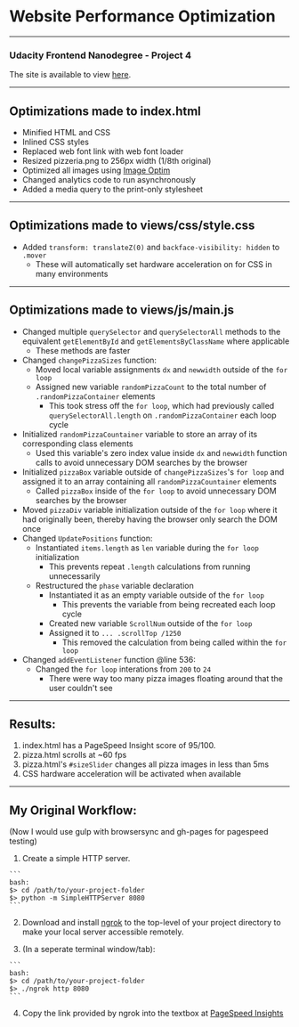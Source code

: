 # Website Performance Optimization

___
### Udacity Frontend Nanodegree - Project 4

The site is available to view [here](https://simplyphy.github.io/P4_WebOptimization/).

___
## Optimizations made to index.html

- Minified HTML and CSS
- Inlined CSS styles
- Replaced web font link with web font loader
- Resized pizzeria.png to 256px width (1/8th original)
- Optimized all images using [Image Optim](https://imageoptim.com/mac)
- Changed analytics code to run asynchronously
- Added a media query to the print-only stylesheet

___
## Optimizations made to views/css/style.css

- Added `transform: translateZ(0)` and `backface-visibility: hidden` to `.mover`
  - These will automatically set hardware acceleration on for CSS in many environments

___
## Optimizations made to views/js/main.js

- Changed multiple `querySelector` and `querySelectorAll` methods to the equivalent `getElementById` and `getElementsByClassName` where applicable
  - These methods are faster
- Changed `changePizzaSizes` function:
  - Moved local variable assignments `dx` and `newwidth` outside of the `for loop`
  - Assigned new variable `randomPizzaCount` to the total number of `.randomPizzaContainer` elements
    -  This took stress off the `for loop`, which had previously called `querySelectorAll.length` on `.randomPizzaContainer` each loop cycle
- Initialized `randomPizzaCountainer` variable to store an array of its corresponding class elements
  - Used this variable's zero index value inside `dx` and `newwidth` function calls to avoid unnecessary DOM searches by the browser
- Initialized `pizzaBox` variable outside of `changePizzaSizes`'s `for loop` and assigned it to an array containing all `randomPizzaCountainer` elements
  - Called `pizzaBox` inside of the `for loop` to avoid unnecessary DOM searches by the browser
- Moved `pizzaDiv` variable initialization outside of the `for loop` where it had originally been, thereby having the browser only search the DOM once 
- Changed `UpdatePositions` function:
  - Instantiated `items.length` as `len` variable during the `for loop` initialization
    - This prevents repeat `.length` calculations from running unnecessarily
  - Restructured the `phase` variable declaration
    - Instantiated it as an empty variable outside of the `for loop`
      - This prevents the variable from being recreated each loop cycle
    - Created new variable `ScrollNum` outside of the `for loop`
    - Assigned it to `... .scrollTop /1250`
      - This removed the calculation from being called within the `for loop`
- Changed `addEventListener` function @line 536:
  - Changed the `for loop` interations from `200` to `24`
    - There were way too many pizza images floating around that the user couldn't see

___
## Results:

1. index.html has a PageSpeed Insight score of 95/100.
2. pizza.html scrolls at ~60 fps
3. pizza.html's `#sizeSlider` changes all pizza images in less than 5ms
4. CSS hardware acceleration will be activated when available

___
## My Original Workflow:
(Now I would use gulp with browsersync and gh-pages for pagespeed testing)

  1. Create a simple HTTP server.

    ```
    bash:
    $> cd /path/to/your-project-folder
    $> python -m SimpleHTTPServer 8080
    ```

  2. Download and install [ngrok](https://ngrok.com/) to the top-level of your project directory to make your local server accessible remotely.

  3. (In a seperate terminal window/tab):  

    ```
    bash:
    $> cd /path/to/your-project-folder
    $> ./ngrok http 8080
    ```

  4. Copy the link provided by ngrok into the textbox at [PageSpeed Insights](https://developers.google.com/speed/pagespeed/insights/)
